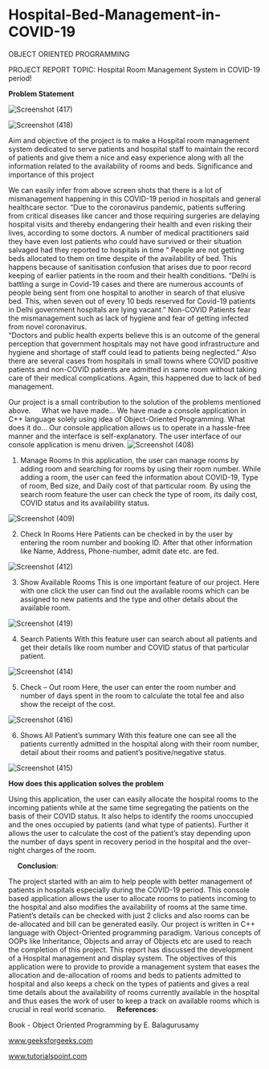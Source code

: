 # Hospital-Bed-Management-in-COVID-19

OBJECT ORIENTED PROGRAMMING

PROJECT REPORT
TOPIC:  Hospital Room Management System in COVID-19 period!

**Problem Statement**


![Screenshot (417)](https://user-images.githubusercontent.com/72400473/127728230-dbe1757b-74e8-4c29-bf62-631f1b659233.png)



![Screenshot (418)](https://user-images.githubusercontent.com/72400473/127728070-ccab6301-a7da-4ead-a21b-f74bc879d85c.png)



Aim and objective of the project is to make a Hospital room management system dedicated to serve patients and hospital staff to maintain the record of patients and give them a nice and easy experience along with all the information related to the availability of rooms and beds.
Significance and importance of this project


We can easily infer from above screen shots that there is a lot of mismanagement happening in this COVID-19 period in hospitals and general healthcare sector.
“Due to the coronavirus pandemic, patients suffering from critical diseases like cancer and those requiring surgeries are delaying hospital visits and thereby endangering their health and even risking their lives, according to some doctors.
A number of medical practitioners said they have even lost patients who could have survived or their situation salvaged had they reported to hospitals in time “
People are not getting beds allocated to them on time despite of the availability of bed. This happens because of sanitisation confusion that arises due to poor record keeping of earlier patients in the room and their health conditions. 
 “Delhi is battling a surge in Covid-19 cases and there are numerous accounts of people being sent from one hospital to another in search of that elusive bed. This, when seven out of every 10 beds reserved for Covid-19 patients in Delhi government hospitals are lying vacant.”
Non-COVID Patients fear the mismanagement such as lack of hygiene and fear of getting infected from novel coronavirus.  
“Doctors and public health experts believe this is an outcome of the general perception that government hospitals may not have good infrastructure and hygiene and shortage of staff could lead to patients being neglected.”
Also there are several cases from hospitals in small towns where COVID positive patients and non-COVID patients are admitted in same room without taking care of their medical complications. Again,  this happened due to lack of bed management. 

Our project is a small contribution to the solution of the problems mentioned above. 
 
What we have made…
We have made a console application in C++ language solely using idea of Object-Oriented Programming. 
What does it do…
Our console application allows us to operate in a hassle-free manner and the interface is self-explanatory. 
The user interface of our console application is menu driven. 
![Screenshot (408)](https://user-images.githubusercontent.com/72400473/127728096-99ae8ba3-5147-4e4d-932f-842b1bc48ebb.png)


1.  Manage Rooms
In this application, the user can manage rooms by adding room and searching for rooms by using their room number. While adding a room, the user can feed the information about COVID-19, Type of room, Bed size, and Daily cost of that particular room. By using the search room feature the user can check the type of room, its daily cost, COVID status and its availability status. 
 

![Screenshot (409)](https://user-images.githubusercontent.com/72400473/127728099-4e74f17a-6cf9-4fe5-818b-0947090e6408.png)

2. Check In Rooms
Here Patients can be checked in by the user by entering the room number and booking ID. After that other information like Name, Address, Phone-number, admit date etc. are fed.

![Screenshot (412)](https://user-images.githubusercontent.com/72400473/127728150-057704ff-4338-4301-8287-1f2189350767.png)

 
3.  Show Available Rooms
This is one important feature of our project. Here with one click the user can find out the available rooms which can be assigned to new patients and the type and other details about the available room.


![Screenshot (419)](https://user-images.githubusercontent.com/72400473/127728187-bc16ac19-c1c9-46d0-b439-7dc96c566f13.png)

 
4. Search Patients
With this feature user can search about all patients and get their details like room number and COVID status of that particular patient. 


 ![Screenshot (414)](https://user-images.githubusercontent.com/72400473/127728123-91e0fa5a-3d4f-445e-a63c-d87d640395fa.png)
 
5. Check – Out room
Here, the user can enter the room number and number of days spent in the room to calculate the total fee and also show the receipt of the cost.
 
 
 ![Screenshot (416)](https://user-images.githubusercontent.com/72400473/127728142-bd595c60-4df5-4325-a1ad-bebe0a798dca.png)


6. Shows All Patient’s summary
With this feature one can see all the patients currently admitted in the hospital along with their room number, detail about their rooms and patient’s positive/negative status. 
 


![Screenshot (415)](https://user-images.githubusercontent.com/72400473/127728146-a3a724a2-a563-4f1c-9b79-349e69cd987b.png)


 
**How does this application solves the problem**

Using this application, the user can easily allocate the hospital rooms to the incoming patients while at the same time segregating the patients on the basis of their COVID status. It also helps to identify the rooms unoccupied and the ones occupied by patients (and what type of patients).
Further it allows the user to calculate the cost of the patient’s stay depending upon the number of days spent in recovery period in the hospital and the over-night charges of the room. 




  
 
**Conclusion**:

The project started with an aim to help people with better management of patients in hospitals especially during the COVID-19 period. This console based application allows the user to allocate rooms to patients incoming to the hospital and also modifies the availability of rooms at the same time. Patient’s details can be checked with just 2 clicks and also rooms can be de-allocated and bill can be generated easily. Our project is written in C++ language with Object-Oriented programming paradigm. Various concepts of OOPs like Inheritance, Objects and array of Objects etc are used to reach the completion of this project.
This report has discussed the development of a Hospital management and display system. The objectives of this application were to provide to provide a management system that eases the allocation and de-allocation of rooms and beds to patients admitted to hospital and also keeps a check on the types of patients and gives a real time details about the availability of rooms currently available in the hospital and thus eases the work of user to keep a track on available rooms which is crucial in real world scenario.
 
**References**:

Book - Object Oriented Programming by E. Balagurusamy

www.geeksforgeeks.com

www.tutorialspoint.com

